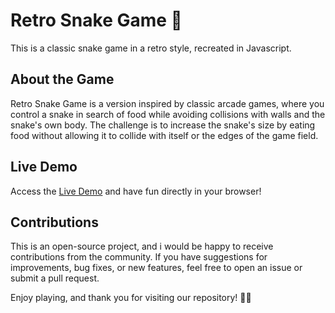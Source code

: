 # Retro Snake Game 🐍

This is a classic snake game in a retro style, recreated in Javascript.
## About the Game

Retro Snake Game is a version inspired by classic arcade games, where you control a snake in search of food while avoiding collisions with walls and the snake's own body. The challenge is to increase the snake's size by eating food without allowing it to collide with itself or the edges of the game field.
## Live Demo

Access the [Live Demo](https://my-old-snake-game.netlify.app/) and have fun directly in your browser!

## Contributions

This is an open-source project, and i would be happy to receive contributions from the community. If you have suggestions for improvements, bug fixes, or new features, feel free to open an issue or submit a pull request.

Enjoy playing, and thank you for visiting our repository! 🐍✨
